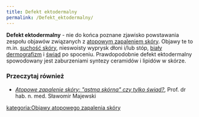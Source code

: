 ```yaml
---
title: Defekt ektodermalny
permalink: /Defekt_ektodermalny/
---
```


**Defekt ektodermalny** - nie do końca poznane zjawisko powstawania zespołu objawów związanych z [atopowym zapaleniem skóry](/atopowe_zapalenie_skóry "wikilink"). Objawy te to m.in. [suchość skóry](/suchość_skóry "wikilink"), nieswoisty wyprysk dłoni i/lub stóp, [biały dermografizm](/biały_dermografizm "wikilink") i [świąd](/świąd "wikilink") po spoceniu. Prawdopodobnie defekt ektodermalny spowodowany jest zaburzeniami syntezy ceramidów i lipidów w skórze.

### Przeczytaj również

-   *[Atopowe zapalenie skóry: "astma skórna" czy tylko świąd?](http://www.alergia.org.pl/lek.arch1/archiwum/00_03/atopowe.html)*, Prof. dr hab. n. med. Sławomir Majewski

[kategoria:Objawy atopowego zapalenia skóry](/kategoria:Objawy_atopowego_zapalenia_skóry "wikilink")